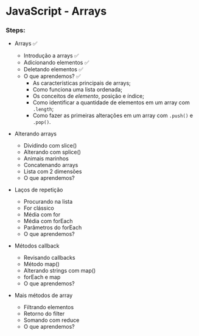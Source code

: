 # JavaScript - Arrays

### Steps:

- Arrays ✅
  - Introdução a arrays ✅
  - Adicionando elementos ✅
  - Deletando elementos ✅
  - O que aprendemos? ✅
    - As características principais de arrays;
    - Como funciona uma lista ordenada;
    - Os conceitos de _elemento_, posição e índice;
    - Como identificar a quantidade de elementos em um array com `.length`;
    - Como fazer as primeiras alterações em um array com `.push()` e `.pop()`.

- Alterando arrays
  - Dividindo com slice()
  - Alterando com splice()
  - Animais marinhos
  - Concatenando arrays
  - Lista com 2 dimensões
  - O que aprendemos?

- Laços de repetição
  - Procurando na lista
  - For clássico
  - Média com for
  - Média com forEach
  - Parâmetros do forEach
  - O que aprendemos?

- Métodos callback
  - Revisando callbacks
  - Método map()
  - Alterando strings com map()
  - forEach e map
  - O que aprendemos?

- Mais métodos de array
  - Filtrando elementos
  - Retorno do filter
  - Somando com reduce
  - O que aprendemos?